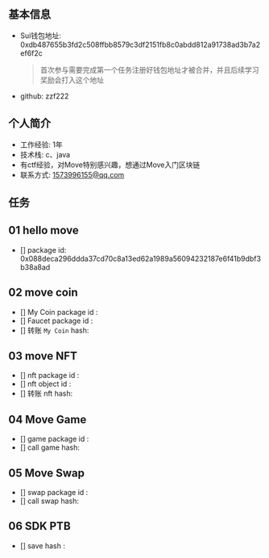 ## 基本信息

- Sui钱包地址: 0xdb487655b3fd2c508ffbb8579c3df2151fb8c0abdd812a91738ad3b7a2ef6f2c
  
  > 首次参与需要完成第一个任务注册好钱包地址才被合并，并且后续学习奖励会打入这个地址

- github: zzf222

## 个人简介

- 工作经验: 1年
- 技术栈: c、java
- 有ctf经验，对Move特别感兴趣，想通过Move入门区块链
- 联系方式: 1573996155@qq.com

## 任务

## 01 hello move

- [] package id: 0x088deca296ddda37cd70c8a13ed62a1989a56094232187e6f41b9dbf3b38a8ad

## 02 move coin

- [] My Coin package id : 
- [] Faucet package id : 
- [] 转账 `My Coin` hash:

## 03 move NFT

- [] nft package id :
- [] nft object id : 
- [] 转账 nft  hash:

## 04 Move Game

- [] game package id :
- [] call game hash:

## 05 Move Swap

- [] swap package id :
- [] call swap hash:

## 06 SDK PTB

- [] save hash :
